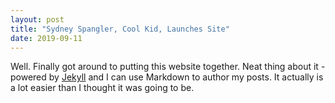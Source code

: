 ```yaml
---
layout: post
title: "Sydney Spangler, Cool Kid, Launches Site"
date: 2019-09-11
---
```


Well. Finally got around to putting this website together. Neat thing about it - powered by [Jekyll](http://jekyllrb.com) and I can use Markdown to author my posts. It actually is a lot easier than I thought it was going to be.
